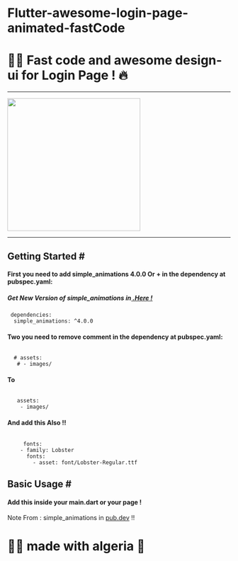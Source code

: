 # Flutter-awesome-login-page-animated-fastCode
<h1>🐱‍👤 Fast code and awesome design-ui for Login Page ! 🔥</h1>
<hr>

<img src="https://user-images.githubusercontent.com/69757558/134899704-d6fe4126-7695-4b0f-a6db-7f710bec031c.png" width="300" />


<hr>
<h2>Getting Started #</h2>
<h4>First you need to add simple_animations 4.0.0 Or + in the dependency at pubspec.yaml:</h4>
<h5>Get New Version of simple_animations in<a href="https://pub.dev/packages/simple_animations/install" > .Here !</a> </h5>
  
<pre><code> dependencies:
  simple_animations: ^4.0.0 </code></pre>
  <h4>Two you need to remove comment in the dependency at pubspec.yaml:</h4>
<pre><code> 
  # assets:
   # - images/
</code></pre>
<h4> To </h4>
<pre><code> 
   assets:
    - images/
</code></pre>
<h4> And add this Also !! </h4>
<pre><code> 
     fonts:
    - family: Lobster
      fonts:
        - asset: font/Lobster-Regular.ttf
</code></pre>

<h2>Basic Usage #</h2>
<h4>Add this inside your main.dart or your page !</h4>


Note From : simple_animations in <a href="https://pub.dev/packages/simple_animations">pub.dev</a> !! 

<h1> 🐱‍👤 made with algeria 🖤 </h1>
